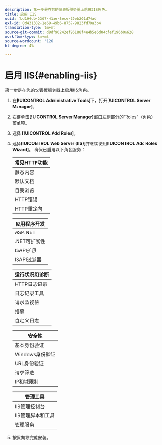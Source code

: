 ```yaml
---
description: 第一步是在您的仪表板服务器上启用IIS角色。
title: 启用 IIS
uuid: fbd194db-3307-41ae-8ece-05eb261d74ad
exl-id: 0d431302-1e69-49b6-8757-9823fd70a3b4
translation-type: tm+mt
source-git-commit: d9df90242ef96188f4e4b5e6d04cfef196b0a628
workflow-type: tm+mt
source-wordcount: '126'
ht-degree: 4%

---
```


# 启用 IIS{#enabling-iis}

第一步是在您的仪表板服务器上启用IIS角色。

1. 在&#x200B;**[!UICONTROL Administrative Tools]**&#x200B;下，打开&#x200B;**[!UICONTROL Server Manager]**。
1. 右键单击&#x200B;**[!UICONTROL Server Manager]**&#x200B;窗口左侧部分的“Roles”（角色）菜单项。
1. 选择 **[!UICONTROL Add Roles]**。
1. 选择&#x200B;**[!UICONTROL Web Server (IIS)]**&#x200B;并继续使用&#x200B;**[!UICONTROL Add Roles Wizard]**。 确保已启用以下角色服务：

   | 常见HTTP功能 |
   |---|
   | 静态内容 |
   | 默认文档 |
   | 目录浏览 |
   | HTTP错误 |
   | HTTP重定向 |

   | 应用程序开发 |
   |---|
   | ASP.NET |
   | .NET可扩展性 |
   | ISAPI扩展 |
   | ISAPI过滤器 |

   | 运行状况和诊断 |
   |---|
   | HTTP日志记录 |
   | 日志记录工具 |
   | 请求监视器 |
   | 描摹 |
   | 自定义日志 |

   | 安全性 |
   |---|
   | 基本身份验证 |
   | Windows身份验证 |
   | URL身份验证 |
   | 请求筛选 |
   | IP和域限制 |

   | 管理工具 |
   |---|
   | IIS管理控制台 |
   | IIS管理脚本和工具 |
   | 管理服务 |

1. 按照向导完成安装。
